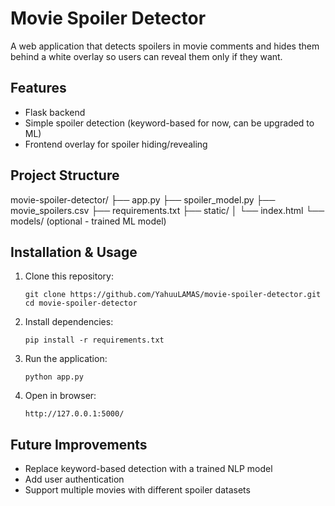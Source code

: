 # Movie Spoiler Detector

A web application that detects spoilers in movie comments and hides them behind a white overlay so users can reveal them only if they want.

## Features
- Flask backend
- Simple spoiler detection (keyword-based for now, can be upgraded to ML)
- Frontend overlay for spoiler hiding/revealing

## Project Structure
movie-spoiler-detector/
├── app.py
├── spoiler_model.py
├── movie_spoilers.csv
├── requirements.txt
├── static/
│ └── index.html
└── models/ (optional - trained ML model)

## Installation & Usage
1. Clone this repository:
    ```
    git clone https://github.com/YahuuLAMAS/movie-spoiler-detector.git
    cd movie-spoiler-detector
    ```
2. Install dependencies:
    ```
    pip install -r requirements.txt
    ```
3. Run the application:
    ```
    python app.py
    ```
4. Open in browser:
    ```
    http://127.0.0.1:5000/
    ```

## Future Improvements
- Replace keyword-based detection with a trained NLP model
- Add user authentication
- Support multiple movies with different spoiler datasets
